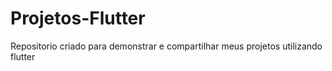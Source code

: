 # Projetos-Flutter
 Repositorio criado para demonstrar e compartilhar meus projetos utilizando flutter
